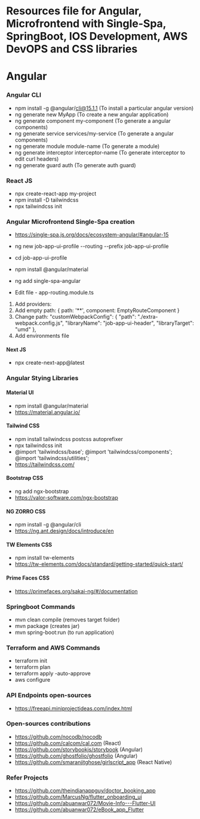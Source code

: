 # Resources file for Angular, Microfrontend with Single-Spa, SpringBoot, IOS Development, AWS DevOPS and CSS libraries 

# Angular

### Angular CLI

- npm install -g @angular/cli@15.1.1 (To install a particular angular version)
- ng generate new MyApp (To create a new angular application)
- ng generate component my-component (To generate a angular components)
- ng generate service services/my-service (To generate a angular components)
- ng generate module module-name (To generate a module)
- ng generate interceptor interceptor-name (To generate interceptor to edit curl headers)
- ng generate guard auth (To generate auth guard)

### React JS

- npx create-react-app my-project
- npm install -D tailwindcss
- npx tailwindcss init

### Angular Microfrontend Single-Spa creation

- https://single-spa.js.org/docs/ecosystem-angular/#angular-15
- ng new job-app-ui-profile --routing --prefix job-app-ui-profile
- cd job-app-ui-profile

- npm install @angular/material

- ng add single-spa-angular

- Edit file - app-routing.module.ts
1) Add providers: 
2) Add empty path: { path: '**', component: EmptyRouteComponent }
3) Change path: "customWebpackConfig": {
              "path": "./extra-webpack.config.js",
              "libraryName": "job-app-ui-header",
              "libraryTarget": "umd"
            },
4) Add environments file

#### Next JS
- npx create-next-app@latest

### Angular Stying Libraries

#### Material UI
- npm install @angular/material
- https://material.angular.io/

#### Tailwind CSS
- npm install tailwindcss postcss autoprefixer
- npx tailwindcss init
- @import 'tailwindcss/base';
  @import 'tailwindcss/components';
  @import 'tailwindcss/utilities';
- https://tailwindcss.com/

#### Bootstrap CSS
- ng add ngx-bootstrap
- https://valor-software.com/ngx-bootstrap

#### NG ZORRO CSS
- npm install -g @angular/cli
- https://ng.ant.design/docs/introduce/en

#### TW Elements CSS
- npm install tw-elements
- https://tw-elements.com/docs/standard/getting-started/quick-start/

#### Prime Faces CSS
- https://primefaces.org/sakai-ng/#/documentation

### Springboot Commands
- mvn clean compile (removes target folder)
- mvn package (creates jar)
- mvn spring-boot:run (to run application)

### Terraform and AWS Commands
- terraform init
- terraform plan 
- terraform apply -auto-approve
- aws configure
  
### API Endpoints open-sources
- https://freeapi.miniprojectideas.com/index.html

### Open-sources contributions
- https://github.com/nocodb/nocodb 
- https://github.com/calcom/cal.com (React)
- https://github.com/storybookjs/storybook (Angular)
- https://github.com/ghostfolio/ghostfolio (Angular)
- https://github.com/smaranjitghose/girlscript_app (React Native)

### Refer Projects
- https://github.com/theindianappguy/doctor_booking_app
- https://github.com/MarcusNg/flutter_onboarding_ui
- https://github.com/abuanwar072/Movie-Info---Flutter-UI
- https://github.com/abuanwar072/eBook_app_Flutter

